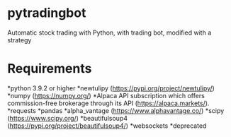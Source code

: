# pytradingbot
Automatic stock trading with Python, with trading bot, modified with a strategy

# Requirements
*python 3.9.2 or higher
*newtulipy (https://pypi.org/project/newtulipy/)
*numpy (https://numpy.org/)
*Alpaca API subscription which offers commission-free brokerage through its API (https://alpaca.markets/).  
*requests
*pandas
*alpha_vantage (https://www.alphavantage.co/)
*scipy (https://www.scipy.org/)
*beautifulsoup4 (https://pypi.org/project/beautifulsoup4/)
*websockets
*deprecated
